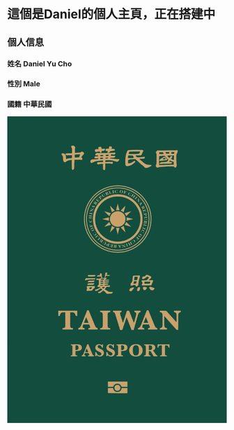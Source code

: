 

# 這個是Daniel的個人主頁，正在搭建中




## 個人信息
### 姓名 Daniel Yu Cho
### 性別 Male
### 國籍 中華民國

![证件照](/passport.png)


